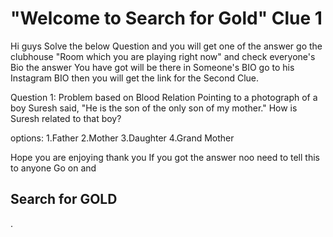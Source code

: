 <h1> "Welcome to Search for Gold" Clue 1</h1>

Hi guys Solve the below Question and you will get one of the answer go the clubhouse "Room which you are playing right now" and check everyone's Bio the answer You have got will be there in Someone's BIO go to his Instagram BIO then you will get the link for the Second Clue.

Question 1: Problem based on Blood Relation
Pointing to a photograph of a boy Suresh said, "He is the son of the only son of my mother." How is Suresh related to that boy?

options:
1.Father
2.Mother
3.Daughter
4.Grand Mother

Hope you are enjoying thank you If you got the answer noo need to tell this to anyone Go on and <h2> Search for GOLD</h2>.
